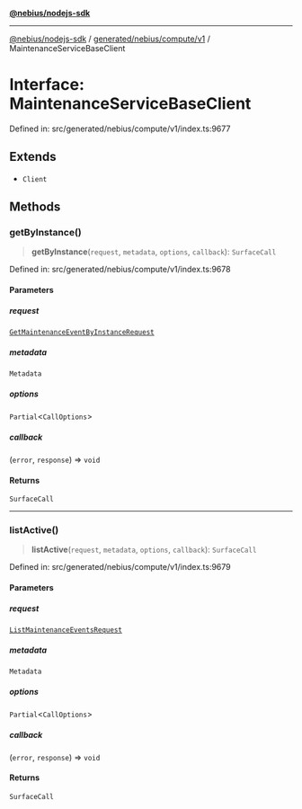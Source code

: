 [**@nebius/nodejs-sdk**](../../../../../README.md)

***

[@nebius/nodejs-sdk](../../../../../README.md) / [generated/nebius/compute/v1](../README.md) / MaintenanceServiceBaseClient

# Interface: MaintenanceServiceBaseClient

Defined in: src/generated/nebius/compute/v1/index.ts:9677

## Extends

- `Client`

## Methods

### getByInstance()

> **getByInstance**(`request`, `metadata`, `options`, `callback`): `SurfaceCall`

Defined in: src/generated/nebius/compute/v1/index.ts:9678

#### Parameters

##### request

[`GetMaintenanceEventByInstanceRequest`](GetMaintenanceEventByInstanceRequest.md)

##### metadata

`Metadata`

##### options

`Partial`\<`CallOptions`\>

##### callback

(`error`, `response`) => `void`

#### Returns

`SurfaceCall`

***

### listActive()

> **listActive**(`request`, `metadata`, `options`, `callback`): `SurfaceCall`

Defined in: src/generated/nebius/compute/v1/index.ts:9679

#### Parameters

##### request

[`ListMaintenanceEventsRequest`](ListMaintenanceEventsRequest.md)

##### metadata

`Metadata`

##### options

`Partial`\<`CallOptions`\>

##### callback

(`error`, `response`) => `void`

#### Returns

`SurfaceCall`
